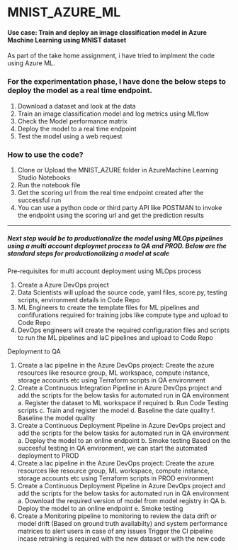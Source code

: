 # MNIST_AZURE_ML

#### Use case: Train and deploy an image classification model in Azure Machine Learning using MNIST dataset

As part of the take home assignment, i have tried to implment the code using Azure ML. 

### For the experimentation phase, I have done the below steps to deploy the model as a real time endpoint. 
1. Download a dataset and look at the data
2. Train an image classification model and log metrics using MLflow
3. Check the Model performance matrix
4. Deploy the model to a real time endpoint
5. Test the model using a web request

### How to use the code?
1. Clone or Upload the MNIST_AZURE folder in AzureMachine Learning Studio Notebooks
2. Run the notebook file
3. Get the scoring url from the real time endpoint created after the successful run
5. You can use a python code or third party API like POSTMAN to invoke the endpoint using the scoring url and get the prediction results

-------------------------------------------------------------------------------------------------------------------------------------------------------


#####  Next step would be to productionalize the model using MLOps pipelines using a multi account deploymet process to QA and PROD. Below are the standard steps for productionalizing a model at scale

Pre-requisites for multi account deployment using MLOps process
1. Create a Azure DevOps project 
2. Data Scientists will upload the source code, yaml files, score.py, testing scripts, environment details in Code Repo
3. ML Engineers to create the template files for ML pipelines and confifurations required for training jobs like compute type and upload to Code Repo
4. DevOps engineers will create the required configuration files and scripts to run the ML pipelines and IaC pipelines and upload to Code Repo

Deployment to QA
1. Create a Iac pipeline in the Azure DevOps project: Create the azure resources like resource group, ML workspace, compute instance, storage accounts etc using Terraform scripts in QA environment
2. Create a Continuous Integration Pipeline in Azure DevOps project and add the scripts for the below tasks for automated run in QA environment
    a. Register the dataset to ML workspace if required
    b. Run Code Testing scripts
    c. Train and register the model
    d. Baseline the date quality
    f. Baseline the model quality
3. Create a Continuous Deployment Pipeline in Azure DevOps project and add the scripts for the below tasks for automated run in QA environment
    a. Deploy the model to an online endpoint
    b. Smoke testing 
Based on the succesful testing in QA environment, we can start the automated deployment to PROD
4. Create a Iac pipeline in the Azure DevOps project: Create the azure resources like resource group, ML workspace, compute instance, storage accounts etc using Terraform scripts in PROD environment
5. Create a Continuous Deployment Pipeline in Azure DevOps project and add the scripts for the below tasks for automated run in QA environment
    a. Download the required version of model from model registry in QA
    b. Deploy the model to an online endpoint
    e. Smoke testing
 6. Create a Monitoring pipeline to monitoring to review the data drift or model drift (Based on ground truth availabilty) and system performance matrices to alert users in case of any issues
Trigger the CI pipeline incase retraining is required with the new dataset or with the new code





